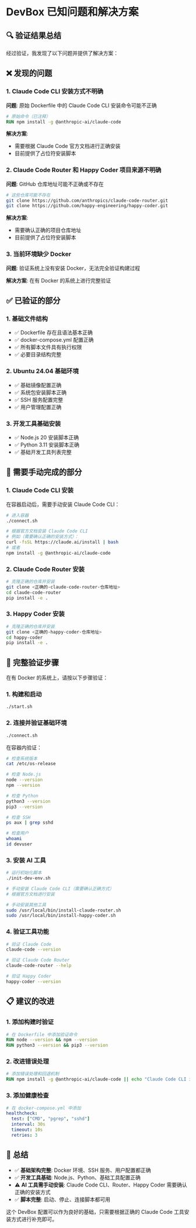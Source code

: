 # DevBox 已知问题和解决方案

## 🔍 验证结果总结

经过验证，我发现了以下问题并提供了解决方案：

## ❌ 发现的问题

### 1. Claude Code CLI 安装方式不明确
**问题**: 原始 Dockerfile 中的 Claude Code CLI 安装命令可能不正确
```dockerfile
# 原始命令（已注释）
RUN npm install -g @anthropic-ai/claude-code
```

**解决方案**:
- 需要根据 Claude Code 官方文档进行正确安装
- 目前提供了占位符安装脚本

### 2. Claude Code Router 和 Happy Coder 项目来源不明确
**问题**: GitHub 仓库地址可能不正确或不存在
```bash
# 这些仓库可能不存在
git clone https://github.com/anthropics/claude-code-router.git
git clone https://github.com/happy-engineering/happy-coder.git
```

**解决方案**:
- 需要确认正确的项目仓库地址
- 目前提供了占位符安装脚本

### 3. 当前环境缺少 Docker
**问题**: 验证系统上没有安装 Docker，无法完全验证构建过程

**解决方案**: 在有 Docker 的系统上进行完整验证

## ✅ 已验证的部分

### 1. 基础文件结构
- ✅ Dockerfile 存在且语法基本正确
- ✅ docker-compose.yml 配置正确
- ✅ 所有脚本文件具有执行权限
- ✅ 必要目录结构完整

### 2. Ubuntu 24.04 基础环境
- ✅ 基础镜像配置正确
- ✅ 系统包安装脚本正确
- ✅ SSH 服务配置完整
- ✅ 用户管理配置正确

### 3. 开发工具基础安装
- ✅ Node.js 20 安装脚本正确
- ✅ Python 3.11 安装脚本正确
- ✅ 基础开发工具列表完整

## 🔧 需要手动完成的部分

### 1. Claude Code CLI 安装
在容器启动后，需要手动安装 Claude Code CLI：

```bash
# 进入容器
./connect.sh

# 根据官方文档安装 Claude Code CLI
# 例如（需要确认正确的安装方式）：
curl -fsSL https://claude.ai/install | bash
# 或者
npm install -g @anthropic-ai/claude-code
```

### 2. Claude Code Router 安装
```bash
# 克隆正确的仓库并安装
git clone <正确的-claude-code-router-仓库地址>
cd claude-code-router
pip install -e .
```

### 3. Happy Coder 安装
```bash
# 克隆正确的仓库并安装
git clone <正确的-happy-coder-仓库地址>
cd happy-coder
pip install -e .
```

## 🚀 完整验证步骤

在有 Docker 的系统上，请按以下步骤验证：

### 1. 构建和启动
```bash
./start.sh
```

### 2. 连接并验证基础环境
```bash
./connect.sh
```

在容器内验证：
```bash
# 检查系统版本
cat /etc/os-release

# 检查 Node.js
node --version
npm --version

# 检查 Python
python3 --version
pip3 --version

# 检查 SSH
ps aux | grep sshd

# 检查用户
whoami
id devuser
```

### 3. 安装 AI 工具
```bash
# 运行初始化脚本
./init-dev-env.sh

# 手动安装 Claude Code CLI（需要确认正确方式）
# 根据官方文档进行安装

# 手动安装其他工具
sudo /usr/local/bin/install-claude-router.sh
sudo /usr/local/bin/install-happy-coder.sh
```

### 4. 验证工具功能
```bash
# 验证 Claude Code
claude-code --version

# 验证 Claude Code Router
claude-code-router --help

# 验证 Happy Coder
happy-coder --version
```

## 📋 建议的改进

### 1. 添加构建时验证
```dockerfile
# 在 Dockerfile 中添加验证命令
RUN node --version && npm --version
RUN python3 --version && pip3 --version
```

### 2. 改进错误处理
```dockerfile
# 添加错误处理和回退机制
RUN npm install -g @anthropic-ai/claude-code || echo "Claude Code CLI install failed"
```

### 3. 添加健康检查
```yaml
# 在 docker-compose.yml 中添加
healthcheck:
  test: ["CMD", "pgrep", "sshd"]
  interval: 30s
  timeout: 10s
  retries: 3
```

## 🎯 总结

- ✅ **基础架构完整**: Docker 环境、SSH 服务、用户配置都正确
- ✅ **开发工具基础**: Node.js、Python、基础工具配置正确
- ⚠️ **AI 工具需手动安装**: Claude Code CLI、Router、Happy Coder 需要确认正确的安装方式
- ✅ **脚本完整**: 启动、停止、连接脚本都可用

这个 DevBox 配置可以作为良好的基础，只需要根据正确的 Claude Code 工具安装方式进行补充即可。